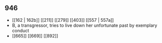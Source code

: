 ## 946
- [[162 | 162b]] [[211]] [[279]] [[403]] [[557 | 557a]] 
- B, a transgressor, tries to live down her unfortunate past by exemplary conduct
- [[665]] [[669]] [[892]] 

